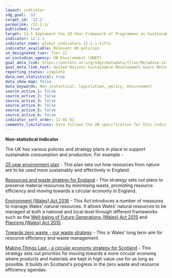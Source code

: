 ```yaml
---
layout: indicator
sdg_goal: '12'
target_id: '12.1'
permalink: /12-1-1/
published: true
target: 12.1 Implement the 10-Year Framework of Programmes on Sustainable Consumption and Production Patterns, all countries taking action, with developed countries taking the lead, taking into account the development and capabilities of developing countries
indicator: 12.1.1
indicator_name: global_indicators.12-1-1-title
indicator_available: Relevant UK policies
un_designated_tier: Tier II
un_custodian_agency: UN Environment (UNEP)
goal_meta_link: https://unstats.un.org/sdgs/metadata/files/Metadata-12-01-01.pdf
goal_meta_link_text: United Nations Sustainable Development Goals Metadata (PDF 4.0 MB)
reporting_status: complete
data_non_statistical: true
data_show_map: false
data_keywords: Non-statistical, legislation, policy, environment
source_active_1: false
source_active_2: false
source_active_3: false
source_active_4: false
source_active_5: false
source_active_6: false
indicator_sort_order: 12-01-01
comments_limitations: Data follows the UN specification for this indicator. This indicator has been identified in collaboration with topic experts.
---
```

**Non-statistical indicator**

The UK has various policies and strategy plans in place to support sustainable consumption and production. For example - 

[25 year environment plan](https://www.gov.uk/government/publications/25-year-environment-plan) - This plan sets out how resources from nature are to be used more sustainably and effectively in England.   

[Resources and waste strategy for England](https://www.gov.uk/government/publications/resources-and-waste-strategy-for-england) - This strategy sets out plans to preserve material resources by minimising waste, promoting resource efficiency and moving towards a circular economy in England.

[Environment (Wales) Act 2016](http://www.legislation.gov.uk/anaw/2016/3/contents) - This Act introduces a number of measures to manage Wales’ natural resources. It allows Wales’ natural resources to be managed at both a national and local level through different frameworks such as the [Well-being of Future Generations (Wales) Act 2015](http://www.legislation.gov.uk/anaw/2015/2/contents/enacted) and [Planning (Wales) Act 2015](http://www.legislation.gov.uk/anaw/2015/4/contents/enacted).

[Towards zero waste - our waste strategy](https://gov.wales/towards-zero-waste-our-waste-strategy) - This is Wales’ long term aim for resource efficiency and waste management. 

[Making Things Last - a circular economy strategy for Scotland](https://www.gov.scot/publications/making-things-last-circular-economy-strategy-scotland/) - This strategy sets out priorities for moving towards a more circular economy where products and materials are kept in high value use for as long as possible. It builds on Scotland's progress in the zero waste and resource efficiency agendas.                                                                                                                <br><br>

